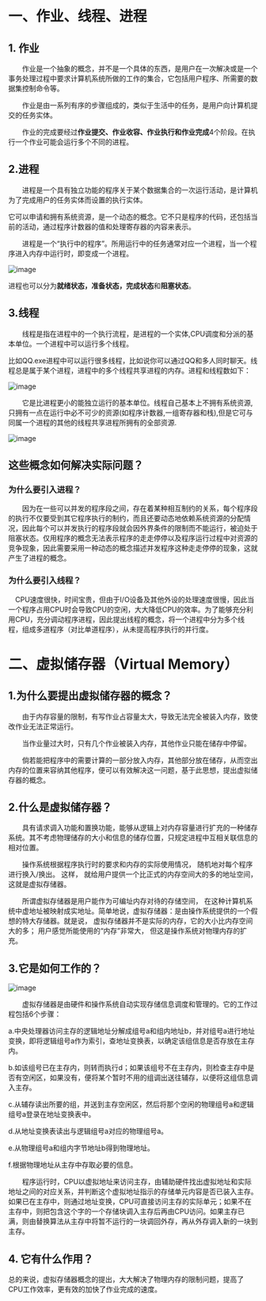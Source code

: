 # 一、作业、线程、进程

## 1. 作业

　　作业是一个抽象的概念，并不是一个具体的东西，是用户在一次解决或是一个事务处理过程中要求计算机系统所做的工作的集合，它包括用户程序、所需要的数据集控制命令等。

　　作业是由一系列有序的步骤组成的，类似于生活中的任务，是用户向计算机提交的任务实体。

　　作业的完成要经过**作业提交、作业收容、作业执行和作业完成**4个阶段。在执行一个作业可能会运行多个不同的进程。

## 2.进程

　　进程是一个具有独立功能的程序关于某个数据集合的一次运行活动，是计算机为了完成用户的任务实体而设置的执行实体。

它可以申请和拥有系统资源，是一个动态的概念。它不只是程序的代码，还包括当前的活动，通过程序计数器的值和处理寄存器的内容来表示。

　　进程是一个“执行中的程序”。所用运行中的任务通常对应一个进程，当一个程序进入内存中运行时，即变成一个进程。 
  
  ![image](https://raw.githubusercontent.com/Dead-fisher/pictures/master/20160221170216784.jpg)

进程也可以分为**就绪状态，准备状态，完成状态**和**阻塞状态**。

## 3.线程

　　线程是指在进程中的一个执行流程，是进程的一个实体,CPU调度和分派的基本单位。一个进程中可以运行多个线程。
  
  比如QQ.exe进程中可以运行很多线程，比如说你可以通过QQ和多人同时聊天。线程总是属于某个进程，进程中的多个线程共享进程的内存。进程和线程数如下：
  
  ![image](https://raw.githubusercontent.com/Dead-fisher/pictures/master/20160221170314301.jpg)
   

　　它是比进程更小的能独立运行的基本单位。线程自己基本上不拥有系统资源,只拥有一点在运行中必不可少的资源(如程序计数器,一组寄存器和栈),但是它可与同属一个进程的其他的线程共享进程所拥有的全部资源.
  
  ![image](https://raw.githubusercontent.com/Dead-fisher/pictures/master/2018081015183961.jpg)
  
  ## 这些概念如何解决实际问题？
  
### 为什么要引入进程？
  
　　因为在一些可以并发的程序段之间，存在着某种相互制约的关系，每个程序段的执行不仅要受到其它程序执行的制约，而且还要动态地依赖系统资源的分配情况，因此每个可以并发执行的程序段就会因外界条件的限制而不能运行，被迫处于阻塞状态。仅用程序的概念无法表示程序的走走停停以及程序运行过程中对资源的竞争现象，因此需要采用一种动态的概念描述并发程序这种走走停停的现象，这就产生了进程的概念。
  
  ### 为什么要引入线程？
  
  　CPU速度很快，时间宝贵，但由于I/O设备及其他外设的处理速度很慢，因此当一个程序占用CPU时会导致CPU的空闲，大大降低CPU的效率。为了能够充分利用CPU，充分调动程序进程，因此提出线程的概念，将一个进程中分为多个线程，组成多道程序（对比单道程序），从未提高程序执行的并行度。


# 二、虚拟储存器（Virtual Memory）

## 1.为什么要提出虚拟储存器的概念？

　　由于内存容量的限制，有写作业占容量太大，导致无法完全被装入内存，致使改作业无法正常运行。

　　当作业量过大时，只有几个作业被装入内存，其他作业只能在储存中停留。
  
　　倘若能把程序中的需要计算的一部分放入内存，其他部分放在储存，从而空出内存的位置来容纳其他程序，便可以有效解决这一问题，基于此思想，提出虚拟储存器的概念。
  
## 2.什么是虚拟储存器？

　　具有请求调入功能和置换功能，能够从逻辑上对内存容量进行扩充的一种储存系统。其不考虑物理储存的大小和信息的储存位置，只规定进程中互相关联信息的相对位置。
  
　　操作系统根据程序执行时的要求和内存的实际使用情况， 随机地对每个程序进行换入/换出。 这样， 就给用户提供一个比正式的内存空间大的多的地址空间， 这就是虚拟存储器。
  
　　所谓虚拟存储器是用户能作为可编址内存对待的存储空间， 在这种计算机系统中虚地址被映射成实地址。简单地说，虚拟存储器：是由操作系统提供的一个假想的特大存储器。就是说， 虚拟存储器并不是实际的内存，它的大小比内存空间大的多； 用户感觉所能使用的“内存”非常大， 但这是操作系统对物理内存的扩充。
  
## 3.它是如何工作的？

![image](https://raw.githubusercontent.com/Dead-fisher/pictures/master/20171106150701652.jpg)


　　虚拟存储器是由硬件和操作系统自动实现存储信息调度和管理的。它的工作过程包括6个步骤：

a.中央处理器访问主存的逻辑地址分解成组号a和组内地址b，并对组号a进行地址变换，即将逻辑组号a作为索引，查地址变换表，以确定该组信息是否存放在主存内。

b.如该组号已在主存内，则转而执行d；如果该组号不在主存内，则检查主存中是否有空闲区，如果没有，便将某个暂时不用的组调出送往辅存，以便将这组信息调入主存。

c.从辅存读出所要的组，并送到主存空闲区，然后将那个空闲的物理组号a和逻辑组号a登录在地址变换表中。

d.从地址变换表读出与逻辑组号a对应的物理组号a。

e.从物理组号a和组内字节地址b得到物理地址。

f.根据物理地址从主存中存取必要的信息。

　　程序运行时，CPU以虚拟地址来访问主存，由辅助硬件找出虚拟地址和实际地址之间的对应关系，并判断这个虚拟地址指示的存储单元内容是否已装入主存。如果已在主存中，则通过地址变换，CPU可直接访问主存的实际单元；如果不在主存中，则把包含这个字的一个存储块调入主存后再由CPU访问。如果主存已满，则由替换算法从主存中将暂不运行的一块调回外存，再从外存调入新的一块到主存。

## 4. 它有什么作用？

总的来说，虚拟存储器概念的提出，大大解决了物理内存的限制问题，提高了CPU工作效率，更有效的加快了作业完成的速度。





